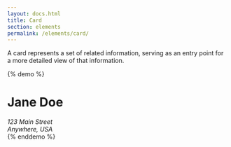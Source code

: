 ```yaml
---
layout: docs.html
title: Card
section: elements
permalink: /elements/card/
---
```


A card represents a set of related information, serving as an entry point for a more detailed view of that information.

{% demo %}
<div class="pe-card">
  <div class="pe-card__heading">
    <h1>Jane Doe</h1>
  </div>
  <div class="pe-card__content">
    <address>
      123 Main Street<br>
      Anywhere, USA
    </address>
  </div>
</div>
{% enddemo %}
